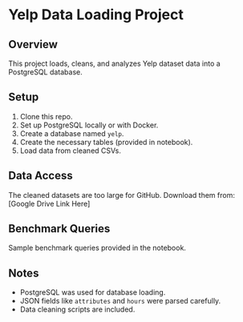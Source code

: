 # Yelp Data Loading Project

## Overview
This project loads, cleans, and analyzes Yelp dataset data into a PostgreSQL database.

## Setup
1. Clone this repo.
2. Set up PostgreSQL locally or with Docker.
3. Create a database named `yelp`.
4. Create the necessary tables (provided in notebook).
5. Load data from cleaned CSVs.

## Data Access
The cleaned datasets are too large for GitHub.
Download them from: [Google Drive Link Here]

## Benchmark Queries
Sample benchmark queries provided in the notebook.

## Notes
- PostgreSQL was used for database loading.
- JSON fields like `attributes` and `hours` were parsed carefully.
- Data cleaning scripts are included.
